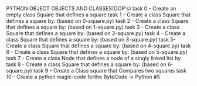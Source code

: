PYTHON OBJECT OBJECTS AND CLASSES(OOP's)
task 0 - Create an empty class Square that defines a square
task 1 - Create a class Square that defines a square by: (based on 0-square.py)
task 2 - Create a class Square that defines a square by: (based on 1-square.py)
task 3 -  Create a class Square that defines a square by: (based on 2-square.py)
task 4 - Create a class Square that defines a square by: (based on 3-square.py)
task 5- Create a class Square that defines a square by: (based on 4-square.py)
task 6 - Create a class Square that defines a square by: (based on 5-square.py)
task 7 - Create a class Node that defines a node of a singly linked list by
task 8 - Create a class Square that defines a square by: (based on 6-square.py)
task 9 - Create a Class square that Compares two squares
task 10 - Create a python magic-code forthe  ByteCode -> Python #5
